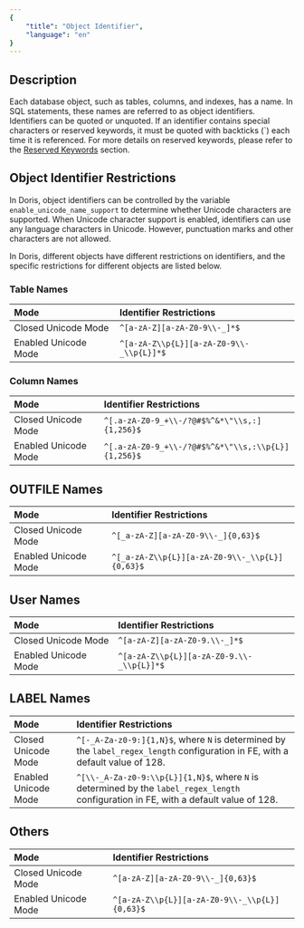 ```yaml
---
{
    "title": "Object Identifier",
    "language": "en"
}
---
```


## Description

Each database object, such as tables, columns, and indexes, has a name. In SQL statements, these names are referred to as object identifiers. Identifiers can be quoted or unquoted. If an identifier contains special characters or reserved keywords, it must be quoted with backticks (`) each time it is referenced. For more details on reserved keywords, please refer to the [Reserved Keywords](./reserved-keywords) section.

## Object Identifier Restrictions

In Doris, object identifiers can be controlled by the variable `enable_unicode_name_support` to determine whether Unicode characters are supported. When Unicode character support is enabled, identifiers can use any language characters in Unicode. However, punctuation marks and other characters are not allowed.

In Doris, different objects have different restrictions on identifiers, and the specific restrictions for different objects are listed below.

### Table Names

| Mode               | Identifier Restrictions                             |
| :----------------- | :------------------------------------- |
| Closed Unicode Mode | `^[a-zA-Z][a-zA-Z0-9\\-_]*$`             |
| Enabled Unicode Mode | `^[a-zA-Z\\p{L}][a-zA-Z0-9\\-_\\p{L}]*$` |

### Column Names

| Mode               | Identifier Restrictions                                                   |
| :----------------- | :----------------------------------------------------------- |
| Closed Unicode Mode | `^[.a-zA-Z0-9_+\\-/?@#$%^&*\"\\s,:]{1,256}$` |
| Enabled Unicode Mode | `^[.a-zA-Z0-9_+\\-/?@#$%^&*\"\\s,:\\p{L}]{1,256}$` |

## OUTFILE Names

| Mode               | Identifier Restrictions                                   |
| :----------------- | :------------------------------------------- |
| Closed Unicode Mode | `^[_a-zA-Z][a-zA-Z0-9\\-_]{0,63}$`             |
| Enabled Unicode Mode | `^[_a-zA-Z\\p{L}][a-zA-Z0-9\\-_\\p{L}]{0,63}$` |

## User Names

| Mode               | Identifier Restrictions                              |
| :----------------- | :--------------------------------------- |
| Closed Unicode Mode | `^[a-zA-Z][a-zA-Z0-9.\\-_]*$`             |
| Enabled Unicode Mode | `^[a-zA-Z\\p{L}][a-zA-Z0-9.\\-_\\p{L}]*$` |

## LABEL Names

| Mode               | Identifier Restrictions                      |
| :----------------- | :------------------------------ |
| Closed Unicode Mode | `^[-_A-Za-z0-9:]{1,N}$`, where `N` is determined by the `label_regex_length` configuration in FE, with a default value of 128. |
| Enabled Unicode Mode | `^[\\-_A-Za-z0-9:\\p{L}]{1,N}$`, where `N` is determined by the `label_regex_length` configuration in FE, with a default value of 128. |

## Others

| Mode               | Identifier Restrictions                                  |
| :----------------- | :------------------------------------------ |
| Closed Unicode Mode | `^[a-zA-Z][a-zA-Z0-9\\-_]{0,63}$`             |
| Enabled Unicode Mode | `^[a-zA-Z\\p{L}][a-zA-Z0-9\\-_\\p{L}]{0,63}$` |